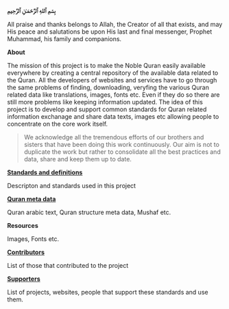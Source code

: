 **بِسۡمِ ٱللهِ ٱلرَّحۡمَـٰنِ ٱلرَّحِيمِ**

All praise and thanks belongs to Allah, the Creator of all that exists, and may His peace and salutations be upon His last and final messenger, Prophet Muhammad, his family and companions.

**About**

The mission of this project is to make the Noble Quran easily available everywhere by creating a central repository of the available data related to the Quran. All the developers of websites and services have to go through the same problems of finding, downloading, veryfing the various Quran related data like translations, images, fonts etc. Even if they do so there are still more problems like keeping information updated. The idea of this project is to develop and support common standards for Quran related information exchanage and share data  texts, images etc allowing people to concentrate on the core work itself. 

> We acknowledge all the tremendous efforts of our brothers and sisters that have been doing this work continuously. Our aim is not to duplicate the work but rather to consolidate all the best practices and data, share and keep them up to date.

[**Standards and definitions**](https://github.com/quranacademy/QuranDataExchange/wiki)

Descripton and standards used in this project 

[**Quran meta data**](https://github.com/quranacademy/QuranDataExchange/wiki/Quran-meta-data)

Quran arabic text, Quran structure meta data, Mushaf etc.

**Resources**

Images, Fonts etc.

[**Contributors**](https://github.com/quranacademy/QuranDataExchange/wiki/Contributors)

List of those that contributed to the project

[**Supporters**](https://github.com/quranacademy/QuranDataExchange/wiki/Supporters)

List of projects, websites, people that support these standards and use them.
